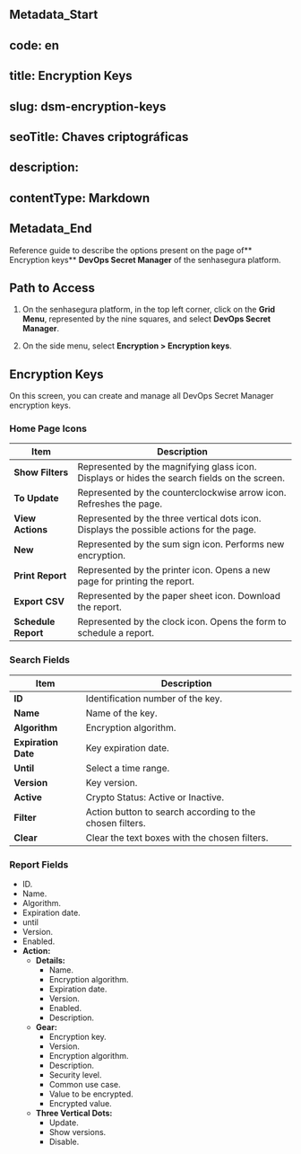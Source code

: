 ## Metadata_Start 
## code: en
## title: Encryption Keys 
## slug: dsm-encryption-keys 
## seoTitle: Chaves criptográficas 
## description:  
## contentType: Markdown 
## Metadata_End
Reference guide to describe the options present on the page of** Encryption keys** **DevOps Secret Manager** of the senhasegura platform. 

## Path to Access

1. On the senhasegura platform, in the top left corner, click on the **Grid Menu**, represented by the nine squares, and select **DevOps Secret Manager**. 

1. On the side menu, select **Encryption > Encryption keys**.

## Encryption Keys
On this screen, you can create and manage all DevOps Secret Manager encryption keys.

### Home Page Icons

| Item             | Description                                               |
| ---------------- | --------------------------------------------------------- |
| **Show Filters**  | Represented by the magnifying glass icon. Displays or hides the search fields on the screen. |
| **To Update**     | Represented by the counterclockwise arrow icon. Refreshes the page. |
| **View Actions**  | Represented by the three vertical dots icon. Displays the possible actions for the page. |
| **New**           | Represented by the sum sign icon. Performs new encryption. |
| **Print Report**  | Represented by the printer icon. Opens a new page for printing the report. |
| **Export CSV**    | Represented by the paper sheet icon. Download the report. |
| **Schedule Report**| Represented by the clock icon. Opens the form to schedule a report. |

### Search Fields

| Item           | Description                                          |
| -------------- | ---------------------------------------------------- |
| **ID**         | Identification number of the key.                    |
| **Name**       | Name of the key.                                     |
| **Algorithm**  | Encryption algorithm.                                |
| **Expiration Date** | Key expiration date.                               |
| **Until**      | Select a time range.                                 |
| **Version**    | Key version.                                         |
| **Active**     | Crypto Status: Active or Inactive.                   |
| **Filter**     | Action button to search according to the chosen filters. |
| **Clear**      | Clear the text boxes with the chosen filters.        |

### Report Fields

- ID.
- Name.
- Algorithm.
- Expiration date.
- until
- Version.
- Enabled.
- **Action:**
  - **Details:**
    - Name.
    - Encryption algorithm.
    - Expiration date.
    - Version.
    - Enabled.
    - Description.
  - **Gear:**
    - Encryption key.
    - Version.
    - Encryption algorithm.
    - Description.
    - Security level.
    - Common use case.
    - Value to be encrypted.
    - Encrypted value.
  - **Three Vertical Dots:**
    - Update.
    - Show versions.
    - Disable.


